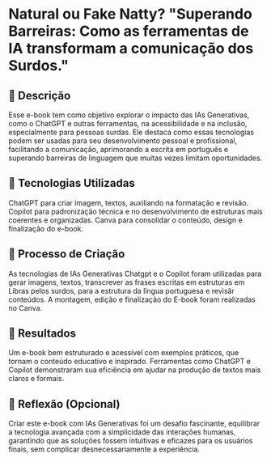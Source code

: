 # Natural ou Fake Natty? "Superando Barreiras: Como as ferramentas de IA transformam a comunicação dos Surdos."

## 📒 Descrição
Esse e-book tem como objetivo explorar o impacto das IAs Generativas, como o ChatGPT e outras ferramentas, na acessibilidade e na inclusão, especialmente para pessoas surdas. Ele destaca como essas tecnologias podem ser usadas para seu desenvolvimento pessoal e profissional, facilitando a comunicação, aprimorando a escrita em português e superando barreiras de linguagem que muitas vezes limitam oportunidades.  

## 🤖 Tecnologias Utilizadas
ChatGPT para criar imagem, textos, auxiliando na formatação e revisão.
Copilot para padronização técnica e no desenvolvimento de estruturas mais coerentes e organizadas.
Canva para consolidar o conteúdo, design e finalização do e-book.

## 🧐 Processo de Criação
As tecnologias de IAs Generativas Chatgpt e o Copilot foram utilizadas para gerar imagens, textos, transcrever as frases escritas em estruturas em Libras pelos surdos, para a estrutura da língua portuguesa e revisãr conteúdos. A montagem, edição e finalização do E-book foram realizadas no Canva.

## 🚀 Resultados
Um e-book bem estruturado e acessível com exemplos práticos, que tornam o conteúdo educativo e inspirado.
Ferramentas como ChatGPT e Copilot demonstraram sua eficiência em ajudar na produção de textos mais claros e formais.

## 💭 Reflexão (Opcional)
Criar este e-book com IAs Generativas foi um desafio fascinante, equilibrar a tecnologia avançada com a simplicidade das interações humanas, garantindo que as soluções fossem intuitivas e eficazes para os usuários finais, sem complicar desnecessariamente a experiência.


